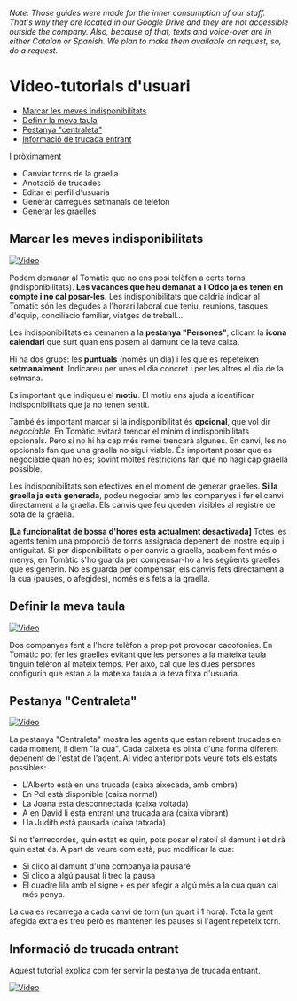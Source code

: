 _Note:
Those guides were made for the inner consumption of our staff.
That's why they are located in our Google Drive and they are not accessible outside the company.
Also, because of that, texts and voice-over are in either Catalan or Spanish.
We plan to make them available on request,
so, do a request._

# Video-tutorials d'usuari

- [Marcar les meves indisponibilitats](marcar-les-meves-indisponibilitats)
- [Definir la meva taula](definir-la-meva-taula)
- [Pestanya "centraleta"](#pestanya-centraleta)
- [Informació de trucada entrant](informacio-de-trucada-entrant)

I pròximament

- Canviar torns de la graella
- Anotació de trucades
- Editar el perfil d'usuaria
- Generar càrregues setmanals de telèfon
- Generar les graelles

## Marcar les meves indisponibilitats

[![Video](https://lh5.googleusercontent.com/-u_lPnGLPRcUojCukEhPX02HrGk9bD4_hO-3k2gfHppo6xidzEqWVw0zGcBSpVYRvCEJ9quvXTBzXePY5X17=w640-h360-k-pd)
](https://drive.google.com/file/d/1OaWtgNryEs_444R7pK7Ln2Q0iMIMdJ8C/preview)

Podem demanar al Tomàtic que no ens posi telèfon a certs torns (indisponibilitats).
**Les vacances que heu demanat a l'Odoo ja es tenen en compte i no cal posar-les.**
Les indisponibilitats que caldria indicar al Tomàtic
són les degudes a l'horari laboral que teniu, reunions, tasques d'equip, conciliacio familiar, viatges de treball...

Les indisponibilitats es demanen a la **pestanya "Persones"**,
clicant la **icona calendari** que surt quan ens posem al damunt de la teva caixa.

Hi ha dos grups: les **puntuals** (només un dia) i les que es repeteixen **setmanalment**.
Indicareu per unes el dia concret i per les altres el dia de la setmana.

És important que indiqueu el **motiu**.
El motiu ens ajuda a identificar indisponibilitats que ja no tenen sentit.

També és important marcar si la indisponibilitat és **opcional**, que vol dir _negociable_.
En Tomàtic evitarà trencar el mínim d'indisponibilitats opcionals.
Pero si no hi ha cap més remei trencarà algunes.
En canvi, les no opcionals fan que una graella no sigui viable.
És important posar que es negociable quan ho es;
sovint moltes restricions fan que no hagi cap graella possible.

Les indisponibilitats son efectives en el moment de generar graelles.
**Si la graella ja està generada**, podeu negociar amb les companyes
i fer el canvi directament a la graella.
Els canvis que feu queden visibles al registre de sota de la graella.

**[La funcionalitat de bossa d'hores esta actualment desactivada]**
Totes les agents tenim una proporció de torns assignada depenent del nostre equip i antiguitat.
Si per disponibilitats o per canvis a graella, acabem fent més o menys,
en Tomàtic s'ho guarda per compensar-ho a les següents graelles que es generin.
No es guarda per compensar, els canvis fets directament a la cua (pauses, o afegides),
només els fets a la graella.


## Definir la meva taula

[![Video](https://lh4.googleusercontent.com/9ojnBi1W3apHwVWy77TIbu_yH_l2p40c7AJot5eG2SgWrIqa412FPVrQPUBE9pubkWcS6G83cMFhy5Cbyd3x=w640-h360-k-pd)
](https://drive.google.com/file/d/1_px-e0w_MR9_k0lH-F7XAAwuxYCszh_K/preview)

Dos companyes fent a l'hora telèfon a prop pot provocar cacofonies.
En Tomàtic pot fer les graelles evitant que les persones a la mateixa taula
tinguin telèfon al mateix temps.
Per això, cal que les dues persones configurin que estan a la mateixa taula a la teva fitxa d'usuaria.

## Pestanya "Centraleta"

[![Video](https://lh6.googleusercontent.com/1O76ebwdcIiQdNj21cm8ySbu4rtVrWWjvJ4xSecAGNuT2Sa9XVpKeSkgaS-_EQ6EnKBHkNhkRjoVjDy9CIbi=w640-h360-k-pd)
](https://drive.google.com/file/d/1AiiyjbF9mQsynNAcsPH7sx4Xxkbh1x-2/preview)

La pestanya "Centraleta" mostra les agents que estan rebrent trucades en cada moment, li diem "la cua".
Cada caixeta es pinta d'una forma diferent depenent de l'estat de l'agent.
Al video anterior pots veure tots els estats possibles:

- L'Alberto està en una trucada (caixa aixecada, amb ombra)
- En Pol està disponible (caixa normal)
- La Joana esta desconnectada (caixa voltada)
- A en David li esta entrant una trucada ara (caixa vibrant)
- I la Judith està pausada (caixa tatxada)

Si no t'enrecordes, quin estat es quin, pots posar el ratolí al damunt i et dirà quin estat és.
A part de veure com està, puc modificar la cua:

- Si clico al damunt d'una companya la pausaré
- Si clico a algú pausat li trec la pausa
- El quadre lila amb el signe `+` es per afegir a algú més a la cua quan cal més penya.

La cua es recarrega a cada canvi de torn (un quart i 1 hora).
Tota la gent afegida extra es treu però es mantenen les pauses
si l'agent repeteix torn.

## Informació de trucada entrant

Aquest tutorial explica com fer servir la pestanya de trucada entrant.

[![Video](https://lh3.googleusercontent.com/gkLGlcN1rfcGDapJ7eTnv9s_cjUVPowGuXVlZhS3xVaiCa9q6C81XL-9QRVu5XeVtuqxwLLP6Ny98PMnUKX7=w640-h360-k-pd)
](https://drive.google.com/file/d/1BzMOrNKWNw-_QvJ6jrs4yC2vn1Gewt7A/preview)




